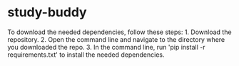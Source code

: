 # study-buddy

To download the needed dependencies, follow these steps:
	1. Download the repository.
	2. Open the command line and navigate to the directory where you downloaded the repo.
	3. In the command line, run 'pip install -r requirements.txt' to install the needed dependencies.

